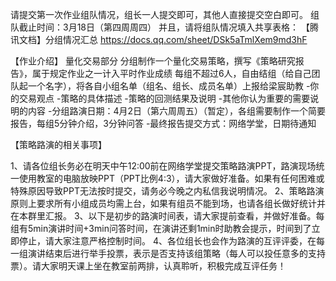 请提交第一次作业组队情况，组长一人提交即可，其他人直接提交空白即可。
组队截止时间：3月18日（第四周周四）
并且，请将组队情况填入共享表格：
【腾讯文档】分组情况汇总 https://docs.qq.com/sheet/DSk5aTmlXem9md3hF


【作业介绍】
量化交易部分
分组制作一个量化交易策略，撰写《策略研究报告》，属于规定作业之一计入平时作业成绩
每组不超过6人，自由结组（给自己团队起一个名字），将各自小组名单（组名、组长、成员名单）上报给梁宸助教
-你的交易观点
-策略的具体描述
-策略的回测结果及说明
-其他你认为重要的需要说明的内容
-分组路演日期：4月2日（第六周周五）（暂定），各组需要制作一个简要报告，每组5分钟介绍，3分钟问答
-最终报告提交方式：网络学堂，日期待通知

【策略路演的相关事项】

1、请各位组长务必在明天中午12:00前在网络学堂提交策略路演PPT，路演现场统一使用教室的电脑放映PPT（PPT比例4:3），请大家做好准备。如果有任何困难或特殊原因导致PPT无法按时提交，请务必今晚之内私信我说明情况。
2、策略路演原则上要求所有小组成员均需上台，如果有组员不能到场，也请各组长做好统计并在本群里汇报。
3、以下是初步的路演时间表，请大家提前查看，并做好准备。每组有5min演讲时间+3min问答时间，在演讲还剩1min时助教会提示，时间到了立即停止，请大家注意严格控制时间。
4、各位组长也会作为路演的互评评委，在每一组演讲结束后进行举手投票，表示是否支持该组策略（每人可以投任意多的支持票）。请大家明天课上坐在教室前两排，认真聆听，积极完成互评任务！
